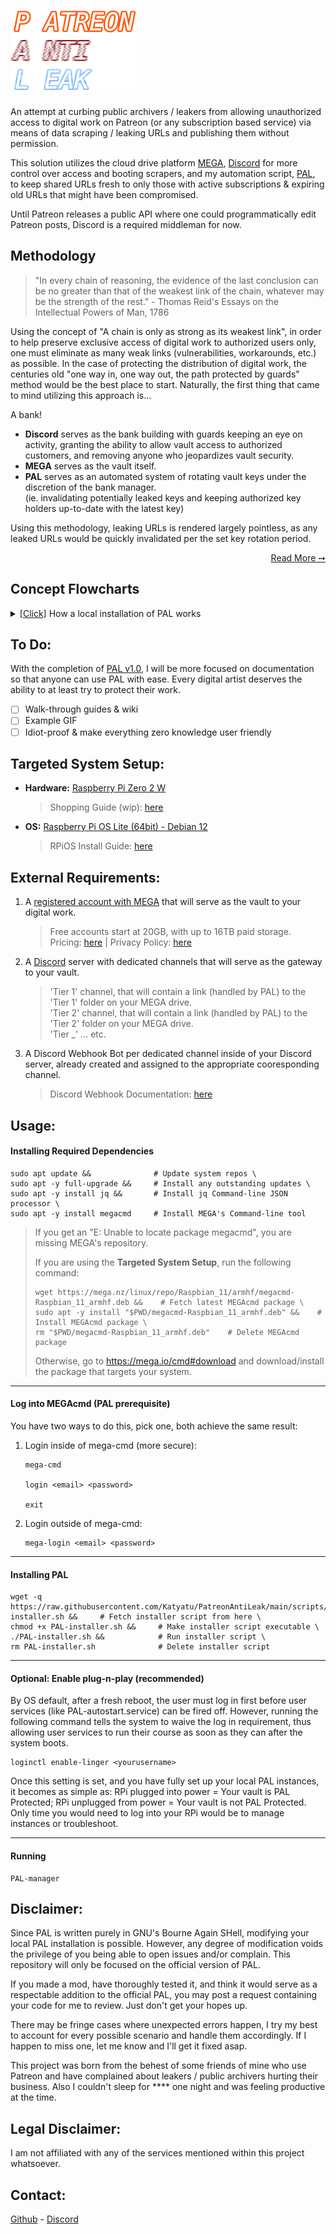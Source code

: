 # ![PatreonAntiLeak](/resources/PAL-Logo.png)

An attempt at curbing public archivers / leakers from allowing unauthorized access to digital work on Patreon (or any subscription based service) via means of data scraping / leaking URLs and publishing them without permission.

This solution utilizes the cloud drive platform [MEGA](https://mega.io/), [Discord](https://discord.com/) for more control over access and booting scrapers, and my automation script, [PAL](https://github.com/Katyatu/PatreonAntiLeak), to keep shared URLs fresh to only those with active subscriptions & expiring old URLs that might have been compromised.

Until Patreon releases a public API where one could programmatically edit Patreon posts, Discord is a required middleman for now.

## Methodology

> "In every chain of reasoning, the evidence of the last conclusion can be no greater than that of the weakest link of the chain, whatever may be the strength of the rest." - Thomas Reid's Essays on the Intellectual Powers of Man, 1786

Using the concept of "A chain is only as strong as its weakest link", in order to help preserve exclusive access of digital work to authorized users only, one must eliminate as many weak links (vulnerabilities, workarounds, etc.) as possible. In the case of protecting the distribution of digital work, the centuries old "one way in, one way out, the path protected by guards" method would be the best place to start. Naturally, the first thing that came to mind utilizing this approach is...

A bank!

- **Discord** serves as the bank building with guards keeping an eye on activity, granting the ability to allow vault access to authorized customers, and removing anyone who jeopardizes vault security.
- **MEGA** serves as the vault itself.
- **PAL** serves as an automated system of rotating vault keys under the discretion of the bank manager.<br/>(ie. invalidating potentially leaked keys and keeping authorized key holders up-to-date with the latest key)

Using this methodology, leaking URLs is rendered largely pointless, as any leaked URLs would be quickly invalidated per the set key rotation period.

<div align="right"><a href="https://github.com/Katyatu/PatreonAntiLeak/wiki/Methodology">Read More &#10137;</a></div>

## Concept Flowcharts

<details>
<summary><u>[Click]</u> How a local installation of PAL works</summary>

![PatreonAntiLeak logo](/resources/PAL-Process.png)

</details>

## To Do:

With the completion of <ins>PAL v1.0</ins>, I will be more focused on documentation so that anyone can use PAL with ease. Every digital artist deserves the ability to at least try to protect their work.

- [ ] Walk-through guides & wiki
- [ ] Example GIF
- [ ] Idiot-proof & make everything zero knowledge user friendly

## Targeted System Setup:

- **Hardware:** [Raspberry Pi Zero 2 W](https://www.raspberrypi.com/products/raspberry-pi-zero-2-w/)

  > Shopping Guide (wip): [here](https://github.com/Katyatu/PatreonAntiLeak/wiki/Shopping-Guide)

- **OS:** [Raspberry Pi OS Lite (64bit) - Debian 12](https://downloads.raspberrypi.com/raspios_lite_arm64/images/raspios_lite_arm64-2024-03-15/2024-03-15-raspios-bookworm-arm64-lite.img.xz)
  > RPiOS Install Guide: [here](https://www.raspberrypi.com/documentation/computers/getting-started.html)

## External Requirements:

1. A [registered account with MEGA](https://mega.nz/register) that will serve as the vault to your digital work.

   > Free accounts start at 20GB, with up to 16TB paid storage.  
   > Pricing: [here](https://mega.io/pricing) | Privacy Policy: [here](https://tosdr.org/en/service/306)

2. A [Discord](https://discord.com/) server with dedicated channels that will serve as the gateway to your vault.

   > 'Tier 1' channel, that will contain a link (handled by PAL) to the 'Tier 1' folder on your MEGA drive.  
   > 'Tier 2' channel, that will contain a link (handled by PAL) to the 'Tier 2' folder on your MEGA drive.  
   > 'Tier \_' ... etc.

3. A Discord Webhook Bot per dedicated channel inside of your Discord server, already created and assigned to the appropriate cooresponding channel.

   > Discord Webhook Documentation: [here](https://support.discord.com/hc/en-us/articles/228383668-Intro-to-Webhooks)

## Usage:

#### Installing Required Dependencies

    sudo apt update &&              # Update system repos \
    sudo apt -y full-upgrade &&     # Install any outstanding updates \
    sudo apt -y install jq &&       # Install jq Command-line JSON processor \
    sudo apt -y install megacmd     # Install MEGA's Command-line tool

> If you get an "E: Unable to locate package megacmd", you are missing MEGA's repository.
>
> If you are using the **Targeted System Setup**, run the following command:
>
>     wget https://mega.nz/linux/repo/Raspbian_11/armhf/megacmd-Raspbian_11_armhf.deb &&    # Fetch latest MEGAcmd package \
>     sudo apt -y install "$PWD/megacmd-Raspbian_11_armhf.deb" &&    # Install MEGAcmd package \
>     rm "$PWD/megacmd-Raspbian_11_armhf.deb"    # Delete MEGAcmd package
>
> Otherwise, go to https://mega.io/cmd#download and download/install the package that targets your system.

<hr/>

#### Log into MEGAcmd (PAL prerequisite)

You have two ways to do this, pick one, both achieve the same result:

1.  Login inside of mega-cmd (more secure):

        mega-cmd

        login <email> <password>

        exit

2.  Login outside of mega-cmd:

        mega-login <email> <password>

<hr/>

#### Installing PAL

    wget -q https://raw.githubusercontent.com/Katyatu/PatreonAntiLeak/main/scripts/PAL-installer.sh &&     # Fetch installer script from here \
    chmod +x PAL-installer.sh &&     # Make installer script executable \
    ./PAL-installer.sh &&            # Run installer script \
    rm PAL-installer.sh              # Delete installer script

<hr/>

#### Optional: Enable plug-n-play (recommended)

By OS default, after a fresh reboot, the user must log in first before user services (like PAL-autostart.service) can be fired off. However, running the following command tells the system to waive the log in requirement, thus allowing user services to run their course as soon as they can after the system boots.

    loginctl enable-linger <yourusername>

Once this setting is set, and you have fully set up your local PAL instances, it becomes as simple as: RPi plugged into power = Your vault is PAL Protected; RPi unplugged from power = Your vault is not PAL Protected. Only time you would need to log into your RPi would be to manage instances or troubleshoot.

<hr/>

#### Running

    PAL-manager

## Disclaimer:

Since PAL is written purely in GNU's Bourne Again SHell, modifying your local PAL installation is possible. However, any degree of modification voids the privilege of you being able to open issues and/or complain. This repository will only be focused on the official version of PAL.

If you made a mod, have thoroughly tested it, and think it would serve as a respectable addition to the official PAL, you may post a request containing your code for me to review. Just don't get your hopes up.

There may be fringe cases where unexpected errors happen, I try my best to account for every possible scenario and handle them accordingly. If I happen to miss one, let me know and I'll get it fixed asap.

This project was born from the behest of some friends of mine who use Patreon and have complained about leakers / public archivers hurting their business. Also I couldn't sleep for \*\*\*\* one night and was feeling productive at the time.

## Legal Disclaimer:

I am not affiliated with any of the services mentioned within this project whatsoever.

## Contact:

[Github](https://github.com/Katyatu) - [Discord](https://discordapp.com/users/392501113611616267)
